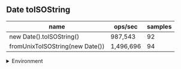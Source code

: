 ## Date toISOString

|name|ops/sec|samples|
|-|-|-|
|new Date().toISOString()|987,543|92|
|fromUnixToISOString(new Date())|1,496,696|94|


<details>
<summary>Environment</summary>

* __Machine:__ linux x64 | 2 vCPUs | 6.8GB Mem
* __Run:__ Tue Oct 03 2023 01:00:38 GMT+0000 (Coordinated Universal Time)
</details>

